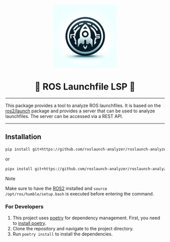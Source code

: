 <div align="center"><img src="icon.webp" height=200/></div>
<h1 align="center">🚀 ROS Launchfile LSP 🚀</h1>

---

This package provides a tool to analyze ROS launchfiles. It is based on the [ros2/launch](https://github.com/ros2/launch) package and provides a server that can be used to analyze launchfiles. The server can be accessed via a REST API.

---

## Installation

```bash
pip install git+https://github.com/roslaunch-analyzer/roslaunch-analyze-server.git
```

or

```bash
pipx install git+https://github.com/roslaunch-analyzer/roslaunch-analyze-server.git
```

> [!NOTE]
> Make sure to have the [ROS2](https://docs.ros.org/en/humble/Installation.html) installed and `source /opt/ros/humble/setup.bash` is executed before entering the command.

### For Developers

1. This project uses [poetry](https://python-poetry.org/) for dependency management. First, you need to [install poetry](https://python-poetry.org/docs/#installation).
2. Clone the repository and navigate to the project directory.
3. Run `poetry install` to install the dependencies.

